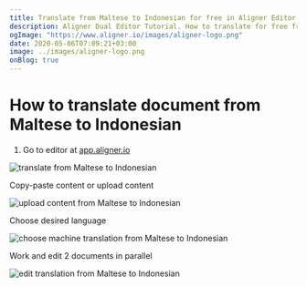 ```yaml
---
title: Translate from Maltese to Indonesian for free in Aligner Editor
description: Aligner Dual Editor Tutorial. How to translate for free from Maltese to Indonesian. Aligner is multilingual document management platform. 
ogImage: "https://www.aligner.io/images/aligner-logo.png"
date: 2020-05-06T07:09:21+03:00
image: ../images/aligner-logo.png
onBlog: true
---
```


# How to translate document from Maltese to Indonesian

1. Go to editor at [app.aligner.io](https://app.aligner.io "Aligner App web page")

![translate from Maltese to Indonesian](../aligner-blank-editor.png "translate from Maltese to Indonesian")

Copy-paste content or upload content

![upload content from Maltese to Indonesian](../aligner-uploaded-document.png "upload content from Maltese to Indonesian")

Choose desired language

![choose machine translation from Maltese to Indonesian](../aligner-language-dropdown.png "choose machine translation from Maltese to Indonesian")

Work and edit 2 documents in parallel

![edit translation from Maltese to Indonesian](../aligner-double-sitded-editor.png "edit translation from Maltese to Indonesian")

